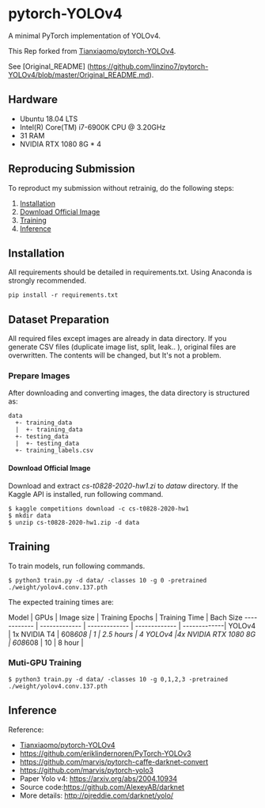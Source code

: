 # pytorch-YOLOv4
A minimal PyTorch implementation of YOLOv4.

This Rep forked from [Tianxiaomo/pytorch-YOLOv4](https://github.com/Tianxiaomo/pytorch-YOLOv4).

See [Original_README] (https://github.com/linzino7/pytorch-YOLOv4/blob/master/Original_README.md).

## Hardware
- Ubuntu 18.04 LTS
- Intel(R) Core(TM) i7-6900K CPU @ 3.20GHz
- 31 RAM
- NVIDIA RTX 1080 8G * 4

## Reproducing Submission
To reproduct my submission without retrainig, do the following steps:
1. [Installation](#installation)
2. [Download Official Image](#download-official-image)
3. [Training](#Training)
4. [Inference](#Inference)


## Installation
All requirements should be detailed in requirements.txt. Using Anaconda is strongly recommended.
```
pip install -r requirements.txt
```

## Dataset Preparation
All required files except images are already in data directory.
If you generate CSV files (duplicate image list, split, leak.. ), original files are overwritten. The contents will be changed, but It's not a problem.

### Prepare Images
After downloading and converting images, the data directory is structured as:
```
data
  +- training_data
  |  +- training_data
  +- testing_data
  |  +- testing_data
  +- training_labels.csv
```

#### Download Official Image
Download and extract *cs-t0828-2020-hw1.zi* to *dataw* directory.
If the Kaggle API is installed, run following command.
```
$ kaggle competitions download -c cs-t0828-2020-hw1
$ mkdir data
$ unzip cs-t0828-2020-hw1.zip -d data
```


## Training
To train models, run following commands.
```
$ python3 train.py -d data/ -classes 10 -g 0 -pretrained ./weight/yolov4.conv.137.pth
```
The expected training times are:

Model | GPUs | Image size | Training Epochs | Training Time | Bach Size
------------ | ------------- | ------------- | ------------- | -------------|
YOLOv4 | 1x NVIDIA T4 | 608*608 | 1 | 2.5 hours | 4
YOLOv4 |4x NVIDIA RTX 1080 8G | 608*608 | 10 | 8 hour |

### Muti-GPU Training
```
$ python3 train.py -d data/ -classes 10 -g 0,1,2,3 -pretrained ./weight/yolov4.conv.137.pth
```

## Inference


Reference:
- [Tianxiaomo/pytorch-YOLOv4](https://github.com/Tianxiaomo/pytorch-YOLOv4)
- https://github.com/eriklindernoren/PyTorch-YOLOv3
- https://github.com/marvis/pytorch-caffe-darknet-convert
- https://github.com/marvis/pytorch-yolo3
- Paper Yolo v4: https://arxiv.org/abs/2004.10934
- Source code:https://github.com/AlexeyAB/darknet
- More details: http://pjreddie.com/darknet/yolo/
